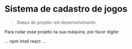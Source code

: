<h1>Sistema de cadastro de jogos</h1>

>Status do projeto: em desenvolvimento


Para rodar esse projeto na sua máquina, por favor digite:

...
npm intall react
...
